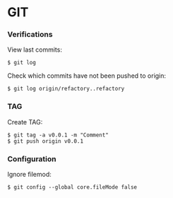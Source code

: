 # GIT

### Verifications

View last commits:

```
$ git log
```

Check which commits have not been pushed to origin:

```
$ git log origin/refactory..refactory
```

### TAG

Create TAG:

```shell
$ git tag -a v0.0.1 -m "Comment"
$ git push origin v0.0.1
```
### Configuration

Ignore filemod:

```shell
$ git config --global core.fileMode false
```
